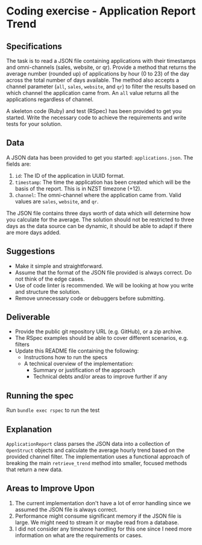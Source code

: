 # Coding exercise - Application Report Trend

## Specifications

The task is to read a JSON file containing applications with their timestamps and omni-channels (sales, website, or qr). Provide a method that returns the average number (rounded up) of applications by hour (0 to 23) of the day across the total number of days available. The method also accepts a channel parameter (`all`, `sales`, `website`, and `qr`) to filter the results based on which channel the application came from. An `all` value returns all the applications regardless of channel.

A skeleton code (Ruby) and test (RSpec) has been provided to get you started. Write the necessary code to achieve the requirements and write tests for your solution.

## Data

A JSON data has been provided to get you started: `applications.json`. The fields are:

1. `id`: The ID of the application in UUID format.
2. `timestamp`: The time the application has been created which will be the basis of the report. This is in NZST timezone (+12).
3. `channel`: The omni-channel where the application came from. Valid values are `sales`, `website`, and `qr`.

The JSON file contains three days worth of data which will determine how you calculate for the average. The solution should not be restricted to three days as the data source can be dynamic, it should be able to adapt if there are more days added.

## Suggestions

- Make it simple and straightforward.
- Assume that the format of the JSON file provided is always correct. Do not think of the edge cases.
- Use of code linter is recommended. We will be looking at how you write and structure the solution.
- Remove unnecessary code or debuggers before submitting.

## Deliverable

- Provide the public git repository URL (e.g. GitHub), or a zip archive.
- The RSpec examples should be able to cover different scenarios, e.g. filters
- Update this README file containing the following:
  - Instructions how to run the specs
  - A technical overview of the implementation:
    - Summary or justification of the approach
    - Technical debts and/or areas to improve further if any

## Running the spec

Run `bundle exec rspec` to run the test

## Explanation

`ApplicationReport` class parses the JSON data into a collection of `OpenStruct` objects and calculate the average hourly trend based on the provided channel filter. The implementation uses a functional approach of breaking the main `retrieve_trend` method into smaller, focused methods that return a new data.

## Areas to Improve Upon

1. The current implementation don't have a lot of error handling since we assumed the JSON file is always correct.
2. Performance might consume significant memory if the JSON file is large. We might need to stream it or maybe read from a database.
3. I did not consider any timezone handling for this one since I need more information on what are the requirements or cases.
